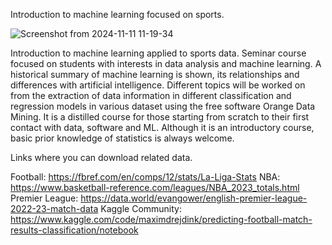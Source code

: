 Introduction to machine learning focused on sports.

![Screenshot from 2024-11-11 11-19-34](https://github.com/user-attachments/assets/ab282536-bb6b-4322-a6d8-f34a00fec94b)

Introduction to machine learning applied to sports data. Seminar course focused on students with interests in data analysis and machine learning. A historical summary of machine learning is shown, its relationships and differences with artificial intelligence. Different topics will be worked on from the extraction of data information in different classification and regression models in various dataset using the free software Orange Data Mining. It is a distilled course for those starting from scratch to their first contact with data, software and ML. Although it is an introductory course, basic prior knowledge of statistics is always welcome.

Links where you can download related data.

Football: https://fbref.com/en/comps/12/stats/La-Liga-Stats
NBA: https://www.basketball-reference.com/leagues/NBA_2023_totals.html
Premier League: https://data.world/evangower/english-premier-league-2022-23-match-data
Kaggle Community: https://www.kaggle.com/code/maximdrejdink/predicting-football-match-results-classification/notebook
